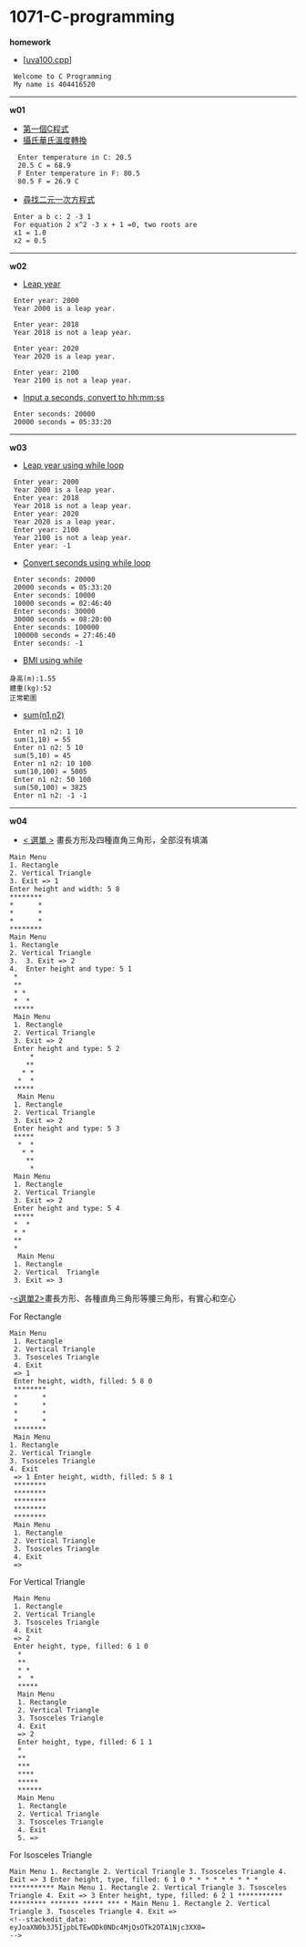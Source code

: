 # 1071-C-programming
**homework**

 -  [[uva100.cpp](https://github.com/mirrortku/1071-C-programming/blob/master/homework/uva100.cpp "uva100.cpp")]
```
 Welcome to C Programming
 My name is 404416520
```
****

**w01**

 

 - [ 第一個C程式](https://github.com/mirrortku/1071-C-programming/blob/master/w01/2018.9.11-1.cpp "2018.9.11-1.cpp")
 - [攝氏華氏溫度轉換](https://github.com/mirrortku/1071-C-programming/blob/master/w01/2018.9.12-2.cpp "2018.9.12-2.cpp")
```
  Enter temperature in C: 20.5
  20.5 C = 68.9
  F Enter temperature in F: 80.5
  80.5 F = 26.9 C
```
 - [尋找二元一次方程式](https://github.com/mirrortku/1071-C-programming/blob/master/w01/2018.9.12.cpp "2018.9.12.cpp")
```
 Enter a b c: 2 -3 1
 For equation 2 x^2 -3 x + 1 =0, two roots are 
 x1 = 1.0 
 x2 = 0.5
  ```
****
**w02**

 - [Leap year](https://github.com/mirrortku/1071-C-programming/blob/master/w02/2018-09-18-2.cpp "2018-09-18-2.cpp")

```
 Enter year: 2000
 Year 2000 is a leap year.
 
 Enter year: 2018
 Year 2018 is not a leap year.

 Enter year: 2020
 Year 2020 is a leap year.

 Enter year: 2100
 Year 2100 is not a leap year.
```

 - [Input a seconds, convert to hh:mm:ss](https://github.com/mirrortku/1071-C-programming/blob/master/w02/2018-09-18-3.cpp "2018-09-18-3.cpp")
```
 Enter seconds: 20000 
 20000 seconds = 05:33:20
```
****
**w03**
 - [Leap year using while loop](https://github.com/mirrortku/1071-C-programming/blob/master/w03/leap%20year(while).cpp "leap year(while).cpp")
```
 Enter year: 2000
 Year 2000 is a leap year.
 Enter year: 2018 
 Year 2018 is not a leap year.
 Enter year: 2020
 Year 2020 is a leap year. 
 Enter year: 2100 
 Year 2100 is not a leap year.
 Enter year: -1
```
 - [Convert seconds using while loop](https://github.com/mirrortku/1071-C-programming/blob/master/w03/sec%E6%8F%9B%E7%AE%97(while).cpp "sec換算(while).cpp")
```
 Enter seconds: 20000
 20000 seconds = 05:33:20
 Enter seconds: 10000
 10000 seconds = 02:46:40
 Enter seconds: 30000
 30000 seconds = 08:20:00 
 Enter seconds: 100000 
 100000 seconds = 27:46:40 
 Enter seconds: -1
```
 - [BMI using while](https://github.com/mirrortku/1071-C-programming/blob/master/w03/BMI%E8%A8%88%E7%AE%97.cpp "BMI計算.cpp")
```
身高(m):1.55
體重(kg):52
正常範圍
```
 - [sum(n1,n2)](https://github.com/mirrortku/1071-C-programming/blob/master/w03/sum(n1%2Cn2).cpp "sum(n1,n2).cpp")
```
 Enter n1 n2: 1 10
 sum(1,10) = 55
 Enter n1 n2: 5 10
 sum(5,10) = 45
 Enter n1 n2: 10 100
 sum(10,100) = 5005
 Enter n1 n2: 50 100
 sum(50,100) = 3825
 Enter n1 n2: -1 -1
```
****
**w04**
 - [< 選單 >](https://github.com/mirrortku/1071-C-programming/blob/master/w04/.cpp ".cpp") 畫長方形及四種直角三角形，全部沒有填滿
 

 ```
 Main Menu 
 1. Rectangle 
 2. Vertical Triangle 
 3. Exit => 1 
 Enter height and width: 5 8 
 ******** 
 *      *
 *      * 
 *      * 
 ******** 
 Main Menu 
 1. Rectangle 
 2. Vertical Triangle
 3.  3. Exit => 2
 4.  Enter height and type: 5 1
  * 
  ** 
  * * 
  *  *
  *****
  Main Menu 
  1. Rectangle
  2. Vertical Triangle
  3. Exit => 2 
  Enter height and type: 5 2
      *  
     **
    * *
   *  * 
  *****
   Main Menu 
  1. Rectangle 
  2. Vertical Triangle
  3. Exit => 2 
  Enter height and type: 5 3
  *****
   *  * 
    * *
     ** 
      * 
  Main Menu 
  1. Rectangle 
  2. Vertical Triangle
  3. Exit => 2 
  Enter height and type: 5 4 
  ***** 
  *  * 
  * * 
  ** 
  *  
   Main Menu 
  1. Rectangle 
  2. Vertical  Triangle 
  3. Exit => 3
 ```
  -[<選單2>](https://github.com/mirrortku/1071-C-programming/blob/master/w04/menu2.cpp "menu2.cpp")畫長方形、各種直角三角形等腰三角形，有實心和空心
 
 For Rectangle
  ```
  Main Menu
   1. Rectangle
   2. Vertical Triangle
   3. Tsosceles Triangle
   4. Exit 
   => 1 
   Enter height, width, filled: 5 8 0 
   ********
   *      * 
   *      * 
   *      * 
   *      * 
   ******** 
   Main Menu 
  1. Rectangle 
  2. Vertical Triangle 
  3. Tsosceles Triangle 
  4. Exit
   => 1 Enter height, width, filled: 5 8 1 
   ******** 
   ******** 
   ******** 
   ******** 
   ******** 
   Main Menu
   1. Rectangle
   2. Vertical Triangle
   3. Tsosceles Triangle
   4. Exit
   =>
  ```
  For Vertical Triangle
 ```
  Main Menu 
  1. Rectangle
  2. Vertical Triangle
  3. Tsosceles Triangle 
  4. Exit 
  => 2 
  Enter height, type, filled: 6 1 0
   * 
   ** 
   * *
   *  * 
   *****
   Main Menu
   1. Rectangle 
   2. Vertical Triangle 
   3. Tsosceles Triangle
   4. Exit
   => 2 
   Enter height, type, filled: 6 1 1
   *  
   **
   ***
   ****
   *****
   ****** 
   Main Menu 
   1. Rectangle 
   2. Vertical Triangle 
   3. Tsosceles Triangle 
   4. Exit 
   5. =>
  ```
  For Isosceles Triangle
  ```
  Main Menu 1. Rectangle 2. Vertical Triangle 3. Tsosceles Triangle 4. Exit => 3 Enter height, type, filled: 6 1 0 * * * * * * * * * *********** Main Menu 1. Rectangle 2. Vertical Triangle 3. Tsosceles Triangle 4. Exit => 3 Enter height, type, filled: 6 2 1 *********** ********* ******* ***** *** * Main Menu 1. Rectangle 2. Vertical Triangle 3. Tsosceles Triangle 4. Exit =>
<!--stackedit_data:
eyJoaXN0b3J5IjpbLTEwODk0NDc4MjQsOTk2OTA1Njc3XX0=
-->